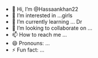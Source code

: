 - 👋 Hi, I’m @Hassaankhan22
- 👀 I’m interested in ...girls
- 🌱 I’m currently learning ... Dr 
- 💞️ I’m looking to collaborate on ...
- 📫 How to reach me ...
- 😄 Pronouns: ...
- ⚡ Fun fact: ...

<!---
Hassaankhan22/Hassaankhan22 is a ✨ special ✨ repository because its `README.md` (this file) appears on your GitHub profile.
You can click the Preview link to take a look at your changes.
--->
